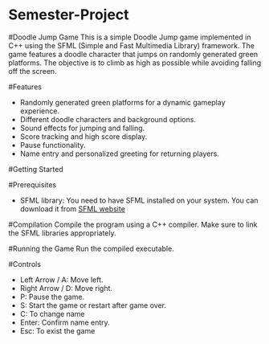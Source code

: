 # Semester-Project

#Doodle Jump Game
This is a simple Doodle Jump game implemented in C++ using the SFML (Simple and Fast Multimedia Library) framework. The game features a doodle character that jumps on randomly generated green platforms. The objective is to climb as high as possible while avoiding falling off the screen.

#Features
- Randomly generated green platforms for a dynamic gameplay experience.
- Different doodle characters and background options.
- Sound effects for jumping and falling.
- Score tracking and high score display.
- Pause functionality.
- Name entry and personalized greeting for returning players.

#Getting Started

#Prerequisites
- SFML library: You need to have SFML installed on your system. You can download it from [SFML website](https://www.sfml-dev.org/download.php) 

#Compilation
Compile the program using a C++ compiler. Make sure to link the SFML libraries appropriately.

#Running the Game
Run the compiled executable.

#Controls
- Left Arrow / A: Move left.
- Right Arrow / D: Move right.
- P: Pause the game.
- S: Start the game or restart after game over.
- C: To change name
- Enter: Confirm name entry.
- Esc: To exist the game
